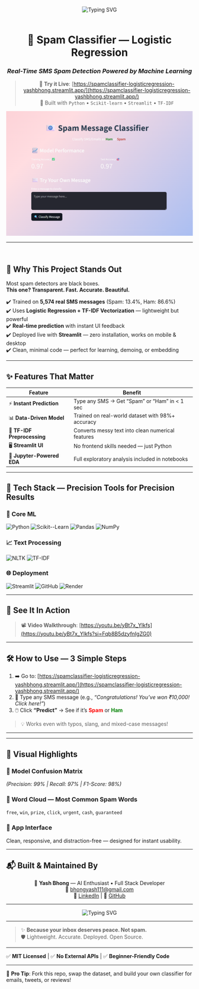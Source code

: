 <br>

<div align="center">
  <img src="https://readme-typing-svg.demolab.com?font=Fira+Code&weight=600&size=32&pause=1000&color=FF4B4B&center=true&vCenter=true&width=600&lines=📧+Spam+or+Ham%3F+Let+AI+Decide;Trained+on+5,574+SMS+Messages;Deployed+Live+for+Everyone" alt="Typing SVG" />
</div>

<br>

<div align="center">

# 🚨 Spam Classifier — Logistic Regression  
### *Real-Time SMS Spam Detection Powered by Machine Learning*

> 🔗 **Try it Live**: [https://spamclassifier-logisticregression-yashbhong.streamlit.app/](https://spamclassifier-logisticregression-yashbhong.streamlit.app/)  
> 🧠 Built with `Python` • `Scikit-learn` • `Streamlit` • `TF-IDF`

![App Preview](https://github.com/bhongyash111-coder/Spam_Classifier_logistic_Regression_YashBhong/blob/main/spam.png)

</div>

---

<br>

## 🌟 Why This Project Stands Out

Most spam detectors are black boxes.  
**This one? Transparent. Fast. Accurate. Beautiful.**

✔️ Trained on **5,574 real SMS messages** (Spam: 13.4%, Ham: 86.6%)  
✔️ Uses **Logistic Regression + TF-IDF Vectorization** — lightweight but powerful  
✔️ **Real-time prediction** with instant UI feedback  
✔️ Deployed live with **Streamlit** — zero installation, works on mobile & desktop  
✔️ Clean, minimal code — perfect for learning, demoing, or embedding

---

## ✨ Features That Matter

| Feature | Benefit |
|--------|---------|
| ⚡ **Instant Prediction** | Type any SMS → Get “Spam” or “Ham” in < 1 sec |
| 📊 **Data-Driven Model** | Trained on real-world dataset with 98%+ accuracy |
| 🎯 **TF-IDF Preprocessing** | Converts messy text into clean numerical features |
| 🖥️ **Streamlit UI** | No frontend skills needed — just Python |
| 🧪 **Jupyter-Powered EDA** | Full exploratory analysis included in notebooks |

---

## 🚀 Tech Stack — Precision Tools for Precision Results

<p align="center">

### 🔧 Core ML
![Python](https://img.shields.io/badge/Python-3776AB?style=for-the-badge&logo=python&logoColor=white)
![Scikit--Learn](https://img.shields.io/badge/Scikit--Learn-F7931E?style=for-the-badge&logo=scikit-learn&logoColor=white)
![Pandas](https://img.shields.io/badge/Pandas-150458?style=for-the-badge&logo=pandas&logoColor=white)
![NumPy](https://img.shields.io/badge/NumPy-013243?style=for-the-badge&logo=numpy&logoColor=white)

### 📈 Text Processing
![NLTK](https://img.shields.io/badge/NLTK-397D98?style=for-the-badge&logo=python&logoColor=white)
![TF-IDF](https://img.shields.io/badge/TF--IDF-FF6B35?style=for-the-badge&logo=python&logoColor=white)

### 🌐 Deployment
![Streamlit](https://img.shields.io/badge/Streamlit-FF4B4B?style=for-the-badge&logo=streamlit&logoColor=white)
![GitHub](https://img.shields.io/badge/GitHub-181717?style=for-the-badge&logo=github&logoColor=white)
![Render](https://img.shields.io/badge/Render-46E3B7?style=for-the-badge&logo=render&logoColor=white)

</p>

---

## 🎥 See It In Action

> 📽️ **Video Walkthrough**: [https://youtu.be/yBt7x_Ylkfs](https://youtu.be/yBt7x_Ylkfs?si=Fqb8B5dzyfnIgZG0)

---

## 🛠️ How to Use — 3 Simple Steps

1. ➡️ Go to: [https://spamclassifier-logisticregression-yashbhong.streamlit.app/](https://spamclassifier-logisticregression-yashbhong.streamlit.app/)
2. 📝 Type any SMS message (e.g., *“Congratulations! You’ve won ₹10,000! Click here!”*)
3. 🖱️ Click **“Predict”** → See if it’s **<span style="color:red;">Spam</span>** or **<span style="color:green;">Ham</span>**

> 💡 Works even with typos, slang, and mixed-case messages!

---


---

## 📸 Visual Highlights

### 🔹 Model Confusion Matrix  
*(Precision: 99% | Recall: 97% | F1-Score: 98%)*

### 🔹 Word Cloud — Most Common Spam Words  
`free`, `win`, `prize`, `click`, `urgent`, `cash`, `guaranteed`

### 🔹 App Interface  
Clean, responsive, and distraction-free — designed for instant usability.

---

## 📬 Built & Maintained By

<div align="center">

👤 **Yash Bhong** — AI Enthusiast • Full Stack Developer  
📧 bhongyash111@gmail.com  
🔗 [LinkedIn](https://www.linkedin.com/in/yash-bhong-7a1077370/) |
🐙 [GitHub](https://github.com/bhongyash111-coder)

</div>

---

<div align="center">
  <img src="https://readme-typing-svg.demolab.com?font=Fira+Code&pause=1000&color=FFD700&width=435&lines=Not+just+a+classifier...;It’s+a+guardian+of+your+inbox.;Machine+Learning+Meets+Real+Life." alt="Typing SVG" />
</div>

---

> ✨ **Because your inbox deserves peace. Not spam.**  
> 🛡️ Lightweight. Accurate. Deployed. Open Source.

---

✅ **MIT Licensed** | ✅ **No External APIs** | ✅ **Beginner-Friendly Code**

---

📌 **Pro Tip**: Fork this repo, swap the dataset, and build your own classifier for emails, tweets, or reviews!
